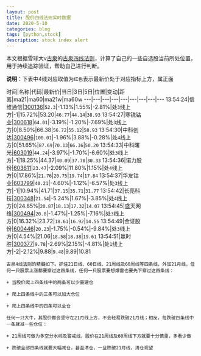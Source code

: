 ```yaml
---
layout: post
title: 股价四线法则实时数据
date: 2020-5-10
categories: blog
tags: [python,stock]
description: stock index alert
---
```



本文根据雪球大v[古泉](https://xueqiu.com/u/7148646888)的[古泉四线法则](https://xueqiu.com/7148646888/130498192)，计算了自己的一些自选股当前所处位置，用于持续追踪验证，帮助自己进行判断。

**说明**：下表中4线对应取值为`红色`表示最新价处于对应指标上方，属正面

时间|名称|代码|最新价|当日|3日|5日|位置|变动|距离|ma21|ma60|ma21w|ma60w
---|---|---|---|---|---|---|---|---
13:54:24|信维通信|[300136](https://xueqiu.com/S/SZ300136)|`52.3`|-1.13%|1.55%|-2.81%|处`3`线上方|-1|15.72%|53.20|`46.77`|`44.14`|`38.93`
13:54:27|寒锐钴业|[300618](https://xueqiu.com/S/SZ300618)|`64.01`|-3.19%|-1.20%|-7.69%|处`3`线上方|0|8.50%|66.38|`56.72`|`55.12`|`58.93`
13:54:30|中科创达|[300496](https://xueqiu.com/S/SZ300496)|`100.01`|-1.96%|3.88%|-0.28%|处`4`线上方|0|51.65%|`87.69`|`70.13`|`66.36`|`50.20`
13:54:33|中科曙光|[603019](https://xueqiu.com/S/SH603019)|`44.24`|-3.97%|-1.70%|-6.60%|处`3`线上方|-1|18.25%|44.37|`40.09`|`37.70`|`30.33`
13:54:36|诺力股份|[603611](https://xueqiu.com/S/SH603611)|`23.47`|-2.09%|11.80%|1.15%|处`4`线上方|0|17.86%|`21.76`|`20.75`|`19.74`|`17.84`
13:54:37|华友钴业|[603799](https://xueqiu.com/S/SH603799)|`40.21`|-4.60%|-1.12%|-6.57%|处`3`线上方|-1|10.94%|41.71|`37.15`|`35.71`|`31.77`
13:54:42|长亮科技|[300348](https://xueqiu.com/S/SZ300348)|`21.54`|-5.24%|1.67%|-3.85%|处`4`线上方|0|24.85%|`20.87`|`18.13`|`17.32`|`14.07`
13:54:45|盛天网络|[300494](https://xueqiu.com/S/SZ300494)|`20.8`|-1.47%|-1.25%|-7.16%|处`3`线上方|0|16.32%|23.72|`18.61`|`16.92`|`14.55`
13:54:49|金证股份|[600446](https://xueqiu.com/S/SH600446)|`20.23`|-1.75%|-0.54%|-9.84%|处`3`线上方|0|4.54%|21.06|`18.58`|`18.38`|`19.61`
13:54:51|赢时胜|[300377](https://xueqiu.com/S/SZ300377)|`9.78`|-2.69%|2.15%|-4.81%|处`1`线上方|-2|-2.12%|9.88|`9.48`|9.89|10.81

```
古泉4线法则的精髓如下。抓住21日线、60日线、21周线及60周线等四条线，外加21月线，任何一只股票上涨都要穿过这四条线，任何一只股票要想爆雷也要先下穿过这四条线：

+ 当股价爬上四条线中的两条可以少量建仓

+ 爬上四条线中的三条可以加大仓位

+ 爬上四条线中的四条可以全仓

任何一只大牛，其股价都会坚守在21月线上方，不会轻易跌破21月线；相反，每跌破四条线中一条就减一些仓位：

+ 21周线可做为多空分水岭及警戒线，股价在21周线及60周线下方就要十分慎重，多看少做

+ 跌破全部四条线就要大幅减仓，甚至清仓，一旦跌破21月线，清仓观望
```